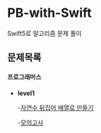 # PB-with-Swift
Swift5로 알고리즘 문제 풀이
## 문제목록

#### 프로그래머스

* **level1**

  -[자연수 뒤집어 배열로 만들기](https://github.com/A-by-alimelon/PB-with-Swift/blob/master/Programmers/NaturalNumberArray.swift)

  -[모의고사](https://github.com/A-by-alimelon/PB-with-Swift/blob/master/Programmers/MockTest.swift)

